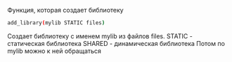 Функция, которая создает библиотеку
```bash
add_library(mylib STATIC files)
```
Создает библиотеку с именем mylib из файлов files.
STATIC - статическая библиотека
SHARED - динамическая библиотека
Потом по mylib можно к ней обращаться